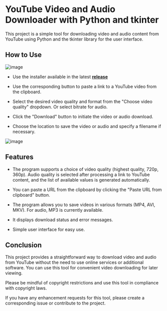 # YouTube Video and Audio Downloader with Python and tkinter

This project is a simple tool for downloading video and audio content from YouTube using Python and the tkinter library for the user interface.

## How to Use

![image](https://github.com/sergeiown/Youtube_Downloader/assets/112722061/6bdc5e18-e17b-449b-b634-f3b81048f919)

* Use the installer available in the latest **[release](https://github.com/sergeiown/Youtube_Downloader/releases)**

* Use the corresponding button to paste a link to a YouTube video from the clipboard.

* Select the desired video quality and format from the "Choose video quality" dropdown. Or select bitrate for audio.

* Click the "Download" button to initiate the video or audio download.

* Choose the location to save the video or audio and specify a filename if necessary.

![image](https://github.com/sergeiown/Youtube_Downloader/assets/112722061/39494a68-4a4e-46c5-84b3-00e76e3b6f48)

## Features

* The program supports a choice of video quality (highest quality, 720p, 360p). Audio quality is selected after processing a link to YouTube content, and the list of available values is generated automatically.

* You can paste a URL from the clipboard by clicking the "Paste URL from clipboard" button.

* The program allows you to save videos in various formats (MP4, AVI, MKV). For audio, MP3 is currently available.

* It displays download status and error messages.

* Simple user interface for easy use.

## Conclusion

This project provides a straightforward way to download video and audio from YouTube without the need to use online services or additional software. You can use this tool for convenient video downloading for later viewing.

Please be mindful of copyright restrictions and use this tool in compliance with copyright laws.

If you have any enhancement requests for this tool, please create a corresponding issue or contribute to the project.

